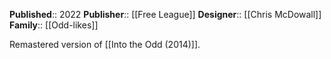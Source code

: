 **Published**:: 2022
**Publisher**:: [[Free League]]
**Designer**:: [[Chris McDowall]]
**Family**:: [[Odd-likes]]

Remastered version of [[Into the Odd (2014)]].
